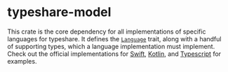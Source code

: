 # typeshare-model

This crate is the core dependency for all implementations of specific languages for typeshare. It defines the [`Language`](https://docs.rs/typeshare-model/latest/typeshare_model/trait.Language.html) trait, along with a handful of supporting types, which a language implementation must implement. Check out the official implementations for [Swift](../langs/swift/src/lib.rs), [Kotlin](../langs/kotlin/src/lib.rs), and [Typescript](../langs/typescript/src/lib.rs) for examples.
